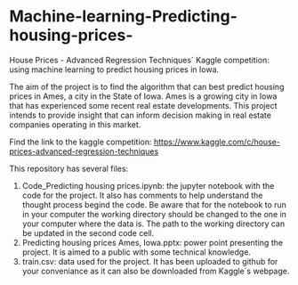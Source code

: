# Machine-learning-Predicting-housing-prices-
House Prices - Advanced Regression Techniques´ Kaggle competition: using machine learning to predict housing prices in Iowa. 

The aim of the project is to find the algorithm that can best predict housing prices in Ames, a city in the State of Iowa. Ames is a growing city in Iowa that has experienced some recent real estate developments. This project intends to provide insight that can inform decision making in real estate companies operating in this market. 

Find the link to the kaggle competition:
https://www.kaggle.com/c/house-prices-advanced-regression-techniques

This repository has several files:
1. Code_Predicting housing prices.ipynb: the jupyter notebook with the code for the project. It also has comments to help understand the thought process begind the code. Be aware that for the notebook to run in your computer the working directory should be changed to the one in your computer where the data is. The path to the working directory can be updated in the second code cell.
2. Predicting housing prices Ames, Iowa.pptx: power point presenting the project. It is aimed to a public with some technical knowledge. 
3. train.csv: data used for the project. It has been uploaded to github for your conveniance as it can also be downloaded from Kaggle´s webpage.

